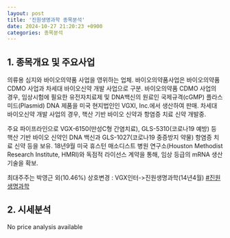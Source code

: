 ```yaml
---
layout: post
title: '진원생명과학 종목분석'
date: 2024-10-27 21:20:23 +0900
categories: 종목분석
---
```


## 1. 종목개요 및 주요사업

의류용 심지와 바이오의약품 사업을 영위하는 업체. 바이오의약품사업은 바이오의약품 CDMO 사업과 차세대 바이오신약 개발 사업으로 구분. 바이오의약품 CDMO 사업의 경우, 임상시험에 필요한 유전자치료제 및 DNA백신의 원료인 국제규격(cGMP) 플라스미드(Plasmid) DNA 제품을 미국 현지법인인 VGXI, Inc.에서 생산하여 판매. 차세대 바이오신약 개발 사업의 경우, 핵산 기반 바이오 신약과 항염증 치료 신약 개발중.

주요 파이프라인으로 VGX-6150(만성C형 간염치료), GLS-5310(코로나19 예방) 등 핵산 기반 바이오 신약인 DNA 백신과 GLS-1027(코로나19 중증방지 약물) 항염증 치료 신약 등을 보유. 18년9월 미국 휴스턴 매소디스트 병원 연구소(Houston Methodist Research Institute, HMRI)와 독점적 라이선스 계약을 통해, 임상 등급의 mRNA 생산 기술을 확보.

최대주주는 박영근 외(10.46%) 상호변경 : VGX인터->진원생명과학(14년4월)
[#진원생명과학](#)

## 2. 시세분석

No price analysis available
